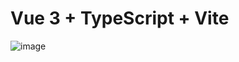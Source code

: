 # Vue 3 + TypeScript + Vite
![image](https://github.com/user-attachments/assets/8044fde5-79b0-4497-8589-bde541068f5e)
